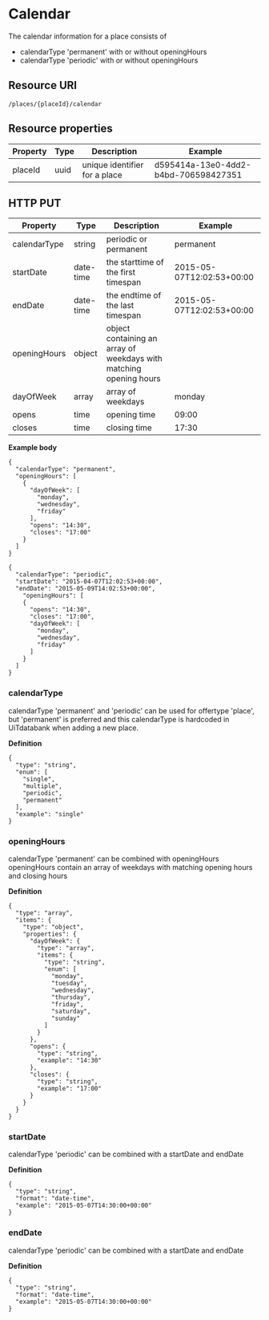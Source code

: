 ---
---

# Calendar

The calendar information for a place consists of 
- calendarType 'permanent' with or without openingHours
- calendarType 'periodic' with or without openingHours


## Resource URI

```
/places/{placeId}/calendar
```

## Resource properties

| Property	| Type | Description | Example |
|--|--|--|--|
| placeId	| uuid | unique identifier for a place | d595414a-13e0-4dd2-b4bd-706598427351 |

## HTTP PUT

| Property	| Type | Description | Example |
|--|--|--|--|
| calendarType | string | periodic or permanent | permanent |
| startDate | date-time | the starttime of the first timespan | 2015-05-07T12:02:53+00:00 |
| endDate | date-time | the endtime of the last timespan | 2015-05-07T12:02:53+00:00 |
| openingHours | object | object containing an array of weekdays with matching opening hours |  |
| dayOfWeek | array | array of weekdays | monday |
| opens | time | opening time | 09:00 |
| closes | time | closing time | 17:30 |

**Example body**

```
{
  "calendarType": "permanent",
  "openingHours": [
    {
      "dayOfWeek": [
        "monday",
        "wednesday",
        "friday"
      ],
      "opens": "14:30",
      "closes": "17:00"
    }
  ]
}
```

```
{
  "calendarType": "periodic",
  "startDate": "2015-04-07T12:02:53+00:00",
  "endDate": "2015-05-09T14:02:53+00:00",
    "openingHours": [
    {
      "opens": "14:30",
      "closes": "17:00",
      "dayOfWeek": [
        "monday",
        "wednesday",
        "friday"
      ]
    }
  ]
}
```


### calendarType

calendarType 'permanent' and 'periodic' can be used for offertype 'place', but 'permanent' is preferred and this calendarType is hardcoded in UiTdatabank when adding a new place.


**Definition**

```
{
  "type": "string",
  "enum": [
    "single",
    "multiple",
    "periodic",
    "permanent"
  ],
  "example": "single"
}
```

### openingHours

calendarType 'permanent' can be combined with openingHours
openingHours contain an array of weekdays with matching opening hours and closing hours

**Definition**
```
{
  "type": "array",
  "items": {
    "type": "object",
    "properties": {
      "dayOfWeek": {
        "type": "array",
        "items": {
          "type": "string",
          "enum": [
            "monday",
            "tuesday",
            "wednesday",
            "thursday",
            "friday",
            "saturday",
            "sunday"
          ]
        } 
      },
      "opens": {
        "type": "string",
        "example": "14:30"
      },
      "closes": {
        "type": "string",
        "example": "17:00"
      }
    }
  }
}
```

### startDate

calendarType 'periodic' can be combined with a startDate and endDate

**Definition**
```
{
  "type": "string",
  "format": "date-time",
  "example": "2015-05-07T14:30:00+00:00"
}
```

### endDate

calendarType 'periodic' can be combined with a startDate and endDate

**Definition**
```
{
  "type": "string",
  "format": "date-time",
  "example": "2015-05-07T14:30:00+00:00"
}
```
